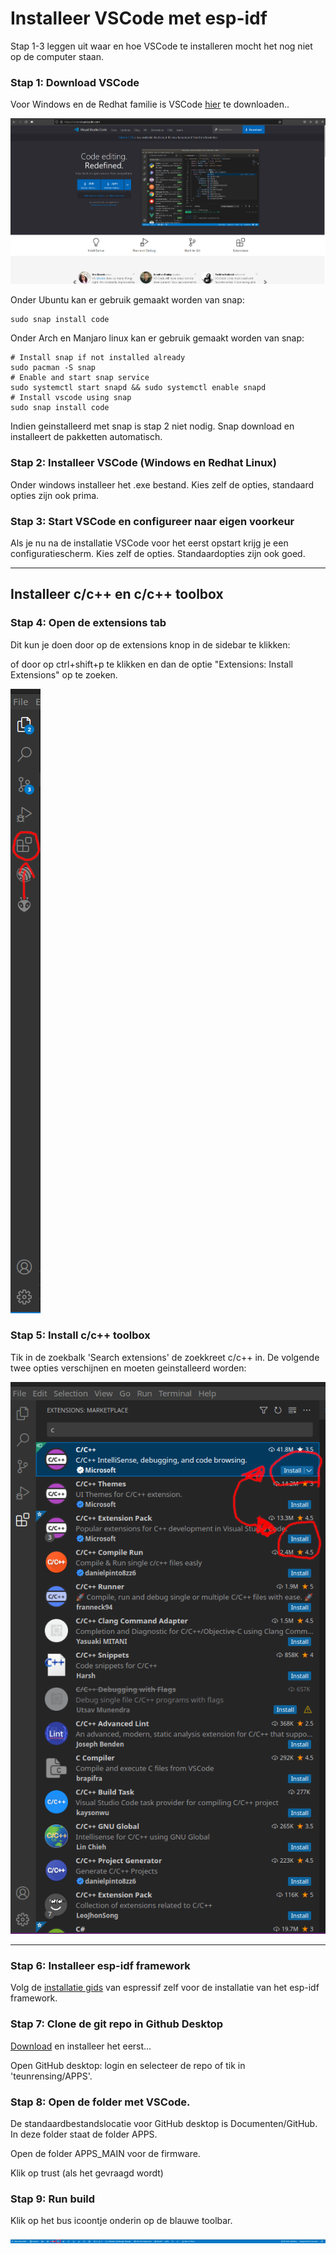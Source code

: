 # Installeer VSCode met esp-idf

Stap 1-3 leggen uit waar en hoe VSCode te installeren mocht het nog niet op de computer staan.

### Stap 1: Download VSCode

Voor Windows en de Redhat familie is VSCode [hier](https://code.visualstudio.com/) te downloaden..

![](images/vscode_website.png)

Onder Ubuntu kan er gebruik gemaakt worden van snap:

```
sudo snap install code
```

Onder Arch en Manjaro linux kan er gebruik gemaakt worden van snap:

```
# Install snap if not installed already
sudo pacman -S snap
# Enable and start snap service
sudo systemctl start snapd && sudo systemctl enable snapd
# Install vscode using snap
sudo snap install code
```

Indien geinstalleerd met snap is stap 2 niet nodig. Snap download en installeert de pakketten automatisch.

### Stap 2: Installeer VSCode (Windows en Redhat Linux)

Onder windows installeer het .exe bestand. Kies zelf de opties, standaard opties zijn ook prima.

### Stap 3: Start VSCode en configureer naar eigen voorkeur

Als je nu na de installatie VSCode voor het eerst opstart krijg je een configuratiescherm. Kies zelf de opties. Standaardopties zijn ook goed.

---

## Installeer c/c++ en c/c++ toolbox

### Stap 4: Open de extensions tab

Dit kun je doen door op de extensions knop in de sidebar te klikken:

of door op ctrl+shift+p te klikken en dan de optie "Extensions: Install Extensions" op te zoeken.

![](images/extensions.png)

### Stap 5: Install c/c++ toolbox

Tik in de zoekbalk 'Search extensions' de zoekkreet c/c++ in. De volgende twee opties verschijnen en moeten geinstalleerd worden:

![](images/Install_cpp_extensions.png)

---

### Stap 6: Installeer esp-idf framework

Volg de [installatie gids](https://github.com/espressif/vscode-esp-idf-extension/blob/master/docs/tutorial/install.md) van espressif zelf voor de installatie van het esp-idf framework.

### Stap 7: Clone de git repo in Github Desktop

[Download](https://desktop.github.com/) en installeer het eerst...

Open GitHub desktop: login en selecteer de repo of tik in 'teunrensing/APPS'.

### Stap 8: Open de folder met VSCode.

De standaardbestandslocatie voor GitHub desktop is Documenten/GitHub. In deze folder staat de folder APPS.

Open de folder APPS_MAIN voor de firmware.

Klik op trust (als het gevraagd wordt)

### Stap 9: Run build

Klik op het bus icoontje onderin op de blauwe toolbar.

![](images/build_toolbar.png)
